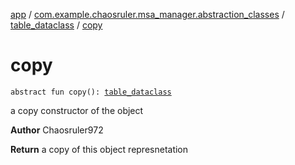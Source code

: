 [app](../../index.md) / [com.example.chaosruler.msa_manager.abstraction_classes](../index.md) / [table_dataclass](index.md) / [copy](.)

# copy

`abstract fun copy(): `[`table_dataclass`](index.md)

a copy constructor of the object

**Author**
Chaosruler972

**Return**
a copy of this object represnetation

